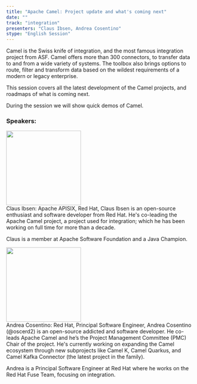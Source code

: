 ```yaml
---
title: "Apache Camel: Project update and what's coming next"
date: "" 
track: "integration"
presenters: "Claus Ibsen, Andrea Cosentino"
stype: "English Session"
---
```

Camel is the Swiss knife of integration, and the most famous integration project from ASF.
Camel offers more than 300 connectors, to transfer data to and from a wide variety of systems. The toolbox also brings options to route, filter and transform data based on the wildest requirements of a modern or legacy enterprise.

This session covers all the latest development of the Camel projects, and roadmaps of what is coming next. 

During the session we will show quick demos of Camel.
 ### Speakers: 
 <img src="images/speaker/1141.png" width="200" /><br>Claus Ibsen: Apache APISIX, Red Hat, Claus Ibsen is an open-source enthusiast and software developer from Red Hat. He's co-leading the Apache Camel project, a project used for integration; which he has been working on full time for more than a decade.

Claus is a member at Apache Software Foundation and a Java Champion.

 <img src="images/speaker/1141_2.png" width="200" /><br>Andrea Cosentino: Red Hat, Principal Software Engineer, Andrea Cosentino (@oscerd2) is an open-source addicted and software developer. He co-leads Apache Camel and he’s the Project Management Committee (PMC) Chair of the project. He's currently working on expanding the Camel ecosystem through new subprojects like Camel K, Camel Quarkus, and Camel Kafka Connector (the latest project in the family). 

Andrea is a Principal Software Engineer at Red Hat where he works on the Red Hat Fuse Team, focusing on integration.

 